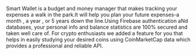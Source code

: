 Smart Wallet is a budget and money manager that makes tracking your expenses a walk in the park.It will help you plan your future expenses-a month , a year , or 5 years down the line.Using Firebase authentication aNd databases, your personal info and balance statistics are 100% secured and taken well care of.
For crypto enthusiasts we added a feature for you that helps in easily studying your desired coins using CoinMarketCap data which provides a professional and reliable API.  
